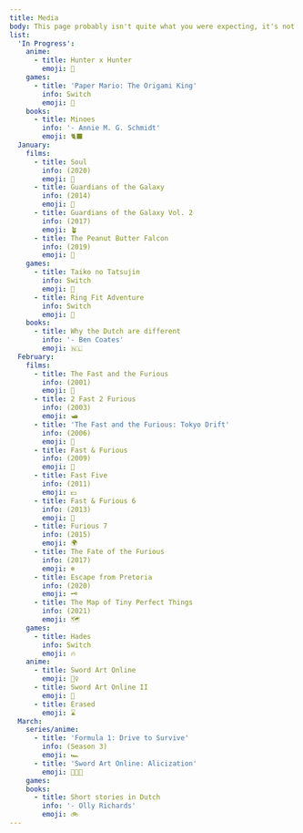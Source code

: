 ```yaml
---
title: Media
body: This page probably isn't quite what you were expecting, it's not portfolio of any photography of graphic design but rather a list of the different type of media I have consumed over the year. The inspiration comes from one of my good friends and old colleague, Ben Farr.
list:
  'In Progress':
    anime:
      - title: Hunter x Hunter
        emoji: 🎣
    games:
      - title: 'Paper Mario: The Origami King'
        info: Switch
        emoji: 🍄
    books:
      - title: Minoes
        info: '- Annie M. G. Schmidt'
        emoji: 🐈‍⬛
  January:
    films:
      - title: Soul
        info: (2020)
        emoji: 🎷
      - title: Guardians of the Galaxy
        info: (2014)
        emoji: 📼
      - title: Guardians of the Galaxy Vol. 2
        info: (2017)
        emoji: 🪴
      - title: The Peanut Butter Falcon
        info: (2019)
        emoji: 🦅
    games:
      - title: Taiko no Tatsujin
        info: Switch
        emoji: 🥁
      - title: Ring Fit Adventure
        info: Switch
        emoji: 💪
    books:
      - title: Why the Dutch are different
        info: '- Ben Coates'
        emoji: 🇳🇱
  February:
    films:
      - title: The Fast and the Furious
        info: (2001)
        emoji: 🚗
      - title: 2 Fast 2 Furious
        info: (2003)
        emoji: 🛥
      - title: 'The Fast and the Furious: Tokyo Drift'
        info: (2006)
        emoji: 🔰
      - title: Fast & Furious
        info: (2009)
        emoji: 🌮
      - title: Fast Five
        info: (2011)
        emoji: 💵
      - title: Fast & Furious 6
        info: (2013)
        emoji: 🛬
      - title: Furious 7
        info: (2015)
        emoji: 🌍
      - title: The Fate of the Furious
        info: (2017)
        emoji: ❄️
      - title: Escape from Pretoria
        info: (2020)
        emoji: 🗝
      - title: The Map of Tiny Perfect Things
        info: (2021)
        emoji: 🗺
    games:
      - title: Hades
        info: Switch
        emoji: 🔥
    anime:
      - title: Sword Art Online
        emoji: 🧚‍♀️
      - title: Sword Art Online II
        emoji: 🔫
      - title: Erased
        emoji: ⌛️
  March:
    series/anime:
      - title: 'Formula 1: Drive to Survive'
        info: (Season 3)
        emoji: 🏎
      - title: 'Sword Art Online: Alicization'
        emoji: 👨‍👨‍👧
    games:
    books:
      - title: Short stories in Dutch
        info: '- Olly Richards'
        emoji: 🚲
---
```

